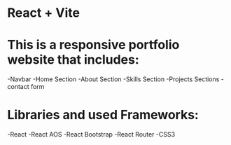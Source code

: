 # React + Vite

# This is a responsive portfolio website that includes:
-Navbar
-Home Section
-About Section
-Skills Section
-Projects Sections
-contact form

# Libraries and used Frameworks:
-React
-React AOS
-React Bootstrap
-React Router
-CSS3
 
